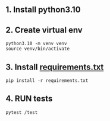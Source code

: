 ## 1. Install python3.10
## 2. Create virtual env
  ```shell
  python3.10 -m venv venv
  source venv/bin/activate
  ```

## 3. Install [requirements.txt](requirements.txt)
  ```shell
  pip install -r requirements.txt
  ```
## 4. RUN tests
  ```shell
  pytest /test
  ```